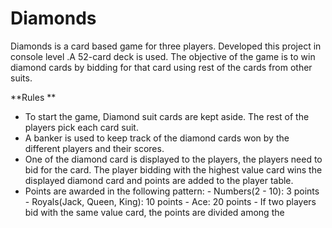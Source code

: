# Diamonds


Diamonds is a card based game for three players. Developed this project in console level .A 52-card deck is used. The objective of the game is to win diamond cards by bidding for that
card using rest of the cards from other suits. 


**Rules **
* To start the game, Diamond suit cards are kept aside. The rest of the
players pick each card suit.
* A banker is used to keep track of the diamond cards won by the
different players and their scores. 
* One of the diamond card is displayed to the players, the players need
to bid for the card. The player bidding with the highest value card
wins the displayed diamond card and points are added to the player
table.
* Points are awarded in the following pattern: - Numbers(2 - 10): 3 points - Royals(Jack, Queen, King): 10 points - Ace: 20 points - If two players bid with the same value card, the points are
divided among the
